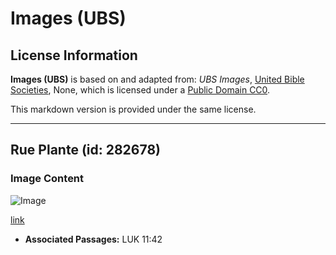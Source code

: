 # Images (UBS)

## License Information

**Images (UBS)** is based on and adapted from: _UBS Images_, [United Bible Societies](https://unitedbiblesocieties.org/), None, which is licensed under a [Public Domain CC0](https://creativecommons.org/public-domain/cc0/).

This markdown version is provided under the same license.



--------------------------------

## Rue Plante (id: 282678)

### Image Content

![Image](https://cdn.aquifer.bible/aquifer-content/resources/Media/WEB-0775_rue_plant.jpg)

[link](https://cdn.aquifer.bible/aquifer-content/resources/Media/WEB-0775_rue_plant.jpg)

* **Associated Passages:** LUK 11:42

